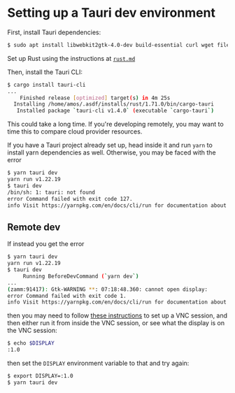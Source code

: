 # Setting up a Tauri dev environment

First, install Tauri dependencies:

```bash
$ sudo apt install libwebkit2gtk-4.0-dev build-essential curl wget file libssl-dev libgtk-3-dev libayatana-appindicator3-dev librsvg2-dev
```

Set up Rust using the instructions at [`rust.md`](/general-notes/setup/dev/rust.md)

Then, install the Tauri CLI:

```bash
$ cargo install tauri-cli
...
    Finished release [optimized] target(s) in 4m 25s
  Installing /home/amos/.asdf/installs/rust/1.71.0/bin/cargo-tauri
   Installed package `tauri-cli v1.4.0` (executable `cargo-tauri`)
```

This could take a long time. If you're developing remotely, you may want to time this to compare cloud provider resources.

If you have a Tauri project already set up, head inside it and run `yarn` to install yarn dependencies as well. Otherwise, you may be faced with the error

```bash
$ yarn tauri dev                                             
yarn run v1.22.19                                                               
$ tauri dev                                                                     
/bin/sh: 1: tauri: not found                                                    
error Command failed with exit code 127.                                        
info Visit https://yarnpkg.com/en/docs/cli/run for documentation about this command.                              
```

## Remote dev

If instead you get the error

```bash
$ yarn tauri dev
yarn run v1.22.19
$ tauri dev
     Running BeforeDevCommand (`yarn dev`)
...
(zamm:91417): Gtk-WARNING **: 07:18:48.360: cannot open display: 
error Command failed with exit code 1.
info Visit https://yarnpkg.com/en/docs/cli/run for documentation about this command.
```

then you may need to follow [these instructions](/general-notes/setup/dev/remote.md) to set up a VNC session, and then either run it from inside the VNC session, or see what the display is on the VNC session:

```bash
$ echo $DISPLAY
:1.0
```

then set the `DISPLAY` environment variable to that and try again:

```bash
$ export DISPLAY=:1.0
$ yarn tauri dev
```
